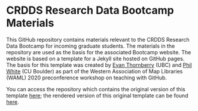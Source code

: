 # CRDDS Research Data Bootcamp Materials

This GitHub repository contains materials relevant to the CRDDS Research Data Bootcamp for incoming graduate students. The materials in the repository are used as the basis for the associated Bootcamp website. The website is based on a template for a Jekyll site hosted on GitHub pages. The basis for this template was created by [Evan Thornberry](https://github.com/ect123) (UBC) and [Phil White](https://github.com/outpw) (CU Boulder) as part of the Western Association of Map Libraries (WAML) 2020 preconference workshop on teaching with GitHub.

You can access the repository which contains the original version of this template [here](https://github.com/outpw/workshop-template); the rendered version of this original template can be found [here](https://outpw.github.io/workshop-template/).
